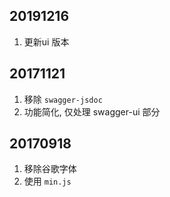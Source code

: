 ## 20191216

1. 更新ui 版本

## 20171121

1. 移除 `swagger-jsdoc`
2. 功能简化, 仅处理 swagger-ui 部分

## 20170918

1. 移除谷歌字体
2. 使用 `min.js`
